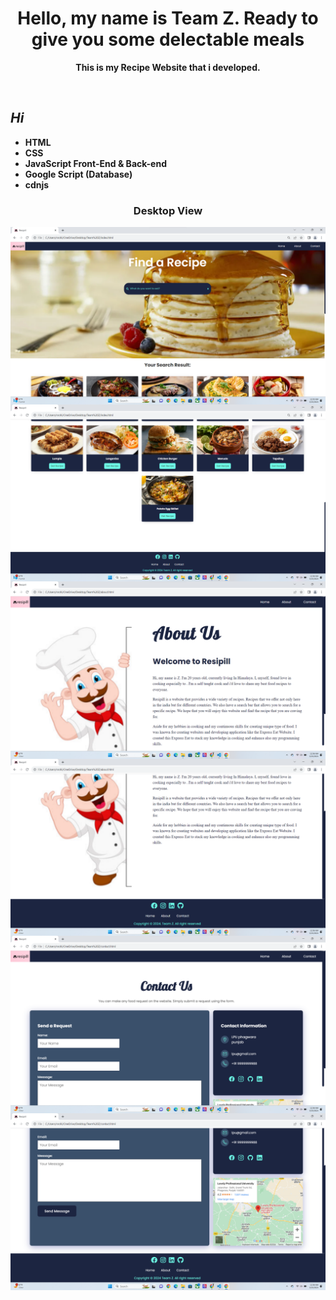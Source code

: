 <h1 align="center"><b> Hello, my name is Team Z. Ready to give you some delectable meals <b></h1>
<p align="center">This is my Recipe Website that i developed. </p>
<br>
  <h2><em>Hi</em></h2>
<ul>
  <li>HTML</li>
  <li>CSS</li>
  <li>JavaScript Front-End & Back-end</li>
  <li>Google Script (Database) </li>
  <li>cdnjs</li>
</ul>
<h3 align="center">Desktop View </h3>
<img align="center" src="https://github.com/rohithnalli/25Hr/blob/main/Screenshot%202024-03-23%20003602.png">
<img align="center" src="https://github.com/rohithnalli/25Hr/blob/main/Screenshot%202024-03-23%20003613.png">
<img align="center" src="https://github.com/rohithnalli/25Hr/blob/main/Screenshot%202024-03-23%20003628.png">
<img align="center" src="https://github.com/rohithnalli/25Hr/blob/main/Screenshot%202024-03-23%20003633.png">
<img align="center" src="https://github.com/rohithnalli/25Hr/blob/main/Screenshot%202024-03-23%20003644.png">
<img align="center" src="https://github.com/rohithnalli/25Hr/blob/main/Screenshot%202024-03-23%20003651.png">
